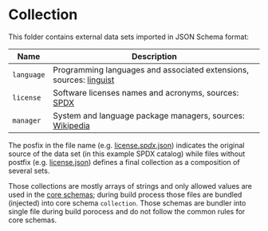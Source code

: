# Collection

This folder contains external data sets imported in JSON Schema format:

| Name       | Description  |
|------------|--------------|
| `language` | Programming languages and associated extensions, sources: [linguist](https://github.com/github/linguist) |
| `license`  | Software licenses names and acronyms, sources: [SPDX](https://spdx.org/licenses/) |
| `manager`  | System and language package managers, sources: [Wikipedia](https://en.wikipedia.org/wiki/List_of_software_package_management_systems) |

The posfix in the file name (e.g. [license.*spdx*.json](license.spdx.json)) indicates the original source of the data set (in this example SPDX catalog) while files without postfix (e.g. [license.json](license.json)) defines a final collection as a composition of several sets.

Those collections are mostly arrays of strings and only allowed values are used in the [core schemas](../schema); during build process those files are bundled (injected) into core schema `collection`. Those schemas are bundler into single file during build porocess and do not follow the common rules for core schemas. 